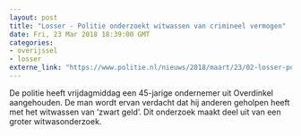 ```yaml
---
layout: post
title: "Losser - Politie onderzoekt witwassen van crimineel vermogen"
date: Fri, 23 Mar 2018 18:39:00 GMT
categories: 
- overijssel 
- losser 
externe_link: "https://www.politie.nl/nieuws/2018/maart/23/02-losser-politie-onderzoekt-witwassen-van-crimineel-vermogen.html"
---
```


De politie heeft vrijdagmiddag een 45-jarige ondernemer uit Overdinkel aangehouden. De man wordt ervan verdacht dat hij anderen geholpen heeft met het witwassen van ‘zwart geld’. Dit onderzoek maakt deel uit van een groter witwasonderzoek.
